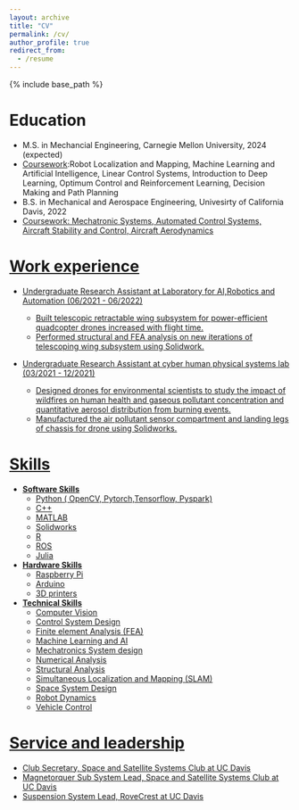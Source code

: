 ```yaml
---
layout: archive
title: "CV"
permalink: /cv/
author_profile: true
redirect_from:
  - /resume
---
```


{% include base_path %}

Education
======

* M.S. in Mechancial Engineering, Carnegie Mellon University, 2024 (expected) 
* <u>Coursework</u>:Robot Localization and Mapping, Machine Learning and Artificial Intelligence, Linear Control Systems, Introduction
to Deep Learning, Optimum Control and Reinforcement Learning, Decision Making and Path Planning
* B.S. in Mechanical and Aerospace Engineering, Univesirty of California Davis, 2022 
* <u>Coursework<u/>: Mechatronic Systems, Automated Control Systems, Aircraft Stability and Control, Aircraft Aerodynamics


Work experience
======
* Undergraduate Research Assistant at Laboratory for AI,Robotics and Automation (06/2021 - 06/2022)
  * Built telescopic retractable wing subsystem for power-efficient quadcopter drones increased with flight time.
  * Performed structural and FEA analysis on new iterations of telescoping wing subsystem using Solidwork.
  
* Undergraduate Research Assistant at cyber human physical systems lab (03/2021 - 12/2021)
  * Designed drones for environmental scientists to study the impact of wildfires on human health and gaseous pollutant concentration and quantitative aerosol distribution from burning events.
  * Manufactured the air pollutant sensor compartment and landing legs of chassis for drone using Solidworks.
  
Skills
======
* **Software Skills**
  * Python ( OpenCV, Pytorch,Tensorflow, Pyspark)
  * C++
  * MATLAB
  * Solidworks 
  * R
  * ROS
  * Julia
* **Hardware Skills** 
  * Raspberry Pi
  * Arduino 
  * 3D printers
* **Technical Skills**
  * Computer Vision
  * Control System Design
  * Finite element Analysis (FEA)
  * Machine Learning and AI
  * Mechatronics System design
  * Numerical Analysis
  * Structural Analysis
  * Simultaneous Localization and Mapping (SLAM)
  * Space System Design
  * Robot Dynamics 
  * Vehicle Control
  

<!-- Publications
======
  <ul>{% for post in site.publications %}
    {% include archive-single-cv.html %}
  {% endfor %}</ul>
  
Talks
======
  <ul>{% for post in site.talks %}
    {% include archive-single-talk-cv.html %}
  {% endfor %}</ul>
  
Teaching
======
  <ul>{% for post in site.teaching %}
    {% include archive-single-cv.html %}
  {% endfor %}</ul> -->
  
Service and leadership
======
* Club Secretary, Space and Satellite Systems Club at UC Davis
* Magnetorquer Sub System Lead, Space and Satellite Systems Club at UC Davis 
* Suspension System Lead, RoveCrest at UC Davis
  
